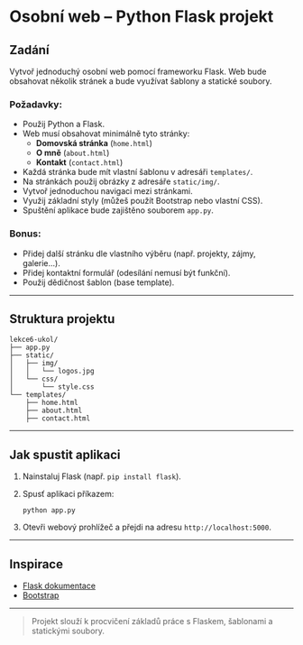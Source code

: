 # Osobní web – Python Flask projekt

## Zadání

Vytvoř jednoduchý osobní web pomocí frameworku Flask. Web bude obsahovat několik stránek a bude využívat šablony a statické soubory.

### Požadavky:

- Použij Python a Flask.
- Web musí obsahovat minimálně tyto stránky:
  - **Domovská stránka** (`home.html`)
  - **O mně** (`about.html`)
  - **Kontakt** (`contact.html`)
- Každá stránka bude mít vlastní šablonu v adresáři `templates/`.
- Na stránkách použij obrázky z adresáře `static/img/`.
- Vytvoř jednoduchou navigaci mezi stránkami.
- Využij základní styly (můžeš použít Bootstrap nebo vlastní CSS).
- Spuštění aplikace bude zajištěno souborem `app.py`.

### Bonus:

- Přidej další stránku dle vlastního výběru (např. projekty, zájmy, galerie...).
- Přidej kontaktní formulář (odesílání nemusí být funkční).
- Použij dědičnost šablon (base template).

---

## Struktura projektu

```
lekce6-ukol/
├── app.py
├── static/
│   ├── img/
│   │   └── logos.jpg
│   └── css/
│       └── style.css
└── templates/
    ├── home.html
    ├── about.html
    ├── contact.html
```
---

## Jak spustit aplikaci

1. Nainstaluj Flask (např. `pip install flask`).
2. Spusť aplikaci příkazem:

   ```
   python app.py
   ```

3. Otevři webový prohlížeč a přejdi na adresu `http://localhost:5000`.

---

## Inspirace

- [Flask dokumentace](https://flask.palletsprojects.com/)
- [Bootstrap](https://getbootstrap.com/)

---

> Projekt slouží k procvičení základů práce s Flaskem, šablonami a statickými soubory.